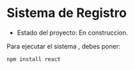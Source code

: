 <h1> Sistema de Registro </h1>

- Estado del proyecto: En construccion.

Para ejecutar el sistema , debes poner:

```npm install react``` 
